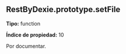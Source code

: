 ## RestByDexie.prototype.setFile

**Tipo:** function

**Índice de propiedad:** 10

Por documentar.



